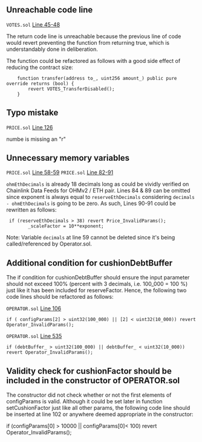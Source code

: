 ## Unreachable code line
`VOTES.sol` [Line 45-48](https://github.com/code-423n4/2022-08-olympus/blob/main/src/modules/VOTES.sol#L45-L48)

The return code line is unreachable because the previous line of code would revert preventing the function from returning true, which is understandably done in deliberation. 

The function could be refactored as follows with a good side effect of reducing the contract size:
```
    function transfer(address to_, uint256 amount_) public pure override returns (bool) {
        revert VOTES_TransferDisabled();
    }
```
## Typo mistake
`PRICE.sol` [Line 126](https://github.com/code-423n4/2022-08-olympus/blob/main/src/modules/PRICE.sol#L126)

numbe is missing an "r"
## Unnecessary memory variables
`PRICE.sol` [Line 58-59](https://github.com/code-423n4/2022-08-olympus/blob/main/src/modules/PRICE.sol#L58-L59)
`PRICE.sol` [Line 82-91](https://github.com/code-423n4/2022-08-olympus/blob/main/src/modules/PRICE.sol#L82-L91)

`ohmEthDecimals` is already 18 decimals long as could be vividly verified on Chainlink Data Feeds for OHMv2 / ETH pair. Lines 84 & 89 can be omitted since exponent is always equal to `reserveEthDecimals` considering `decimals - ohmEthDecimals` is going to be zero. As such, Lines 90-91 could be rewritten as follows:
```
 if (reserveEthDecimals > 38) revert Price_InvalidParams();
        _scaleFactor = 10**exponent;
```
Note: Variable `decimals` at line 59 cannot be deleted since it's being called/referenced by Operator.sol.
## Additional condition for cushionDebtBuffer
The if condition for cushionDebtBuffer should ensure the input parameter should not exceed 100% (percent with 3 decimals, i.e. 100_000 = 100 %) just like it has been included for reserveFactor. Hence, the following two code lines  should be refactored as follows:

`OPERATOR.sol` [Line 106](https://github.com/code-423n4/2022-08-olympus/blob/main/src/policies/Operator.sol#L106)
```
if ( configParams[2] > uint32(100_000) || [2] < uint32(10_000)) revert Operator_InvalidParams();
```
`OPERATOR.sol` [Line 535](https://github.com/code-423n4/2022-08-olympus/blob/main/src/policies/Operator.sol#L535)
```
if (debtBuffer_ > uint32(100_000) || debtBuffer_ < uint32(10_000)) revert Operator_InvalidParams();
```
## Validity check for cushionFactor should be included in the constructor of OPERATOR.sol
The constructor did not check whether or not the first elements of configParams is valid. Although it could be set later in function setCushionFactor just like all other params, the following code line should be inserted at line 102 or anywhere deemed appropriate in the constructor:

if (configParams[0] > 10000 || configParams[0]< 100) revert Operator_InvalidParams();
